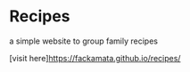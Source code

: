 # Recipes

a simple website to group family recipes


[visit here]https://fackamata.github.io/recipes/

